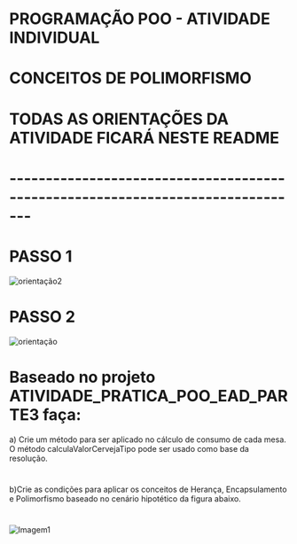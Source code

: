 # PROGRAMAÇÃO POO - ATIVIDADE INDIVIDUAL
# CONCEITOS DE POLIMORFISMO

# TODAS AS ORIENTAÇÕES DA ATIVIDADE FICARÁ NESTE README
# -------------------------------------------------------------------------------



# PASSO 1

![orientação2](https://user-images.githubusercontent.com/57069179/67642006-c8183000-f8dd-11e9-90fa-9ec73eef1676.png)

# PASSO 2

![orientação](https://user-images.githubusercontent.com/57069179/67642118-f3e7e580-f8de-11e9-934a-6d8bb7e92a96.png)

# 
# Baseado no projeto ATIVIDADE_PRATICA_POO_EAD_PARTE3 faça:
a) Crie um método para ser aplicado no cálculo de consumo de cada mesa. O método calculaValorCervejaTipo pode ser usado como base da resolução.
#
b)Crie as condições para aplicar os conceitos de Herança, Encapsulamento e Polimorfismo baseado no cenário hipotético da figura abaixo.
#
![Imagem1](https://user-images.githubusercontent.com/57069179/67714740-e6923000-f99e-11e9-9693-24b4ac40da1c.png)
